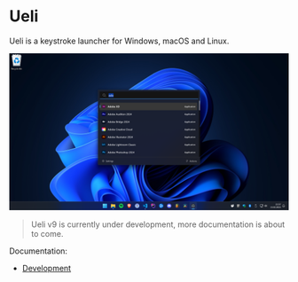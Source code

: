 # Ueli

Ueli is a keystroke launcher for Windows, macOS and Linux.

![Screenshot Dark Windows](docs/screenshot-windows-dark.png)

> Ueli v9 is currently under development, more documentation is about to come.

Documentation:

-   [Development](docs/development/development.md)
